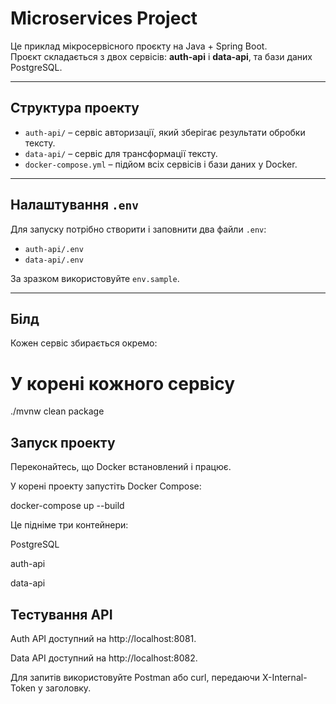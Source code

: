 # Microservices Project

Це приклад мікросервісного проєкту на Java + Spring Boot.  
Проєкт складається з двох сервісів: **auth-api** і **data-api**, та бази даних PostgreSQL.

---

## Структура проекту

- `auth-api/` – сервіс авторизації, який зберігає результати обробки тексту.
- `data-api/` – сервіс для трансформації тексту.
- `docker-compose.yml` – підйом всіх сервісів і бази даних у Docker.

---

## Налаштування `.env`

Для запуску потрібно створити і заповнити два файли `.env`:

- `auth-api/.env`
- `data-api/.env`

За зразком використовуйте `env.sample`.

---

## Білд

Кожен сервіс збирається окремо:

# У корені кожного сервісу
./mvnw clean package

## Запуск проекту

Переконайтесь, що Docker встановлений і працює.

У корені проекту запустіть Docker Compose:

docker-compose up --build


Це підніме три контейнери:

PostgreSQL

auth-api

data-api

## Тестування API

Auth API доступний на http://localhost:8081.

Data API доступний на http://localhost:8082.

Для запитів використовуйте Postman або curl, передаючи X-Internal-Token у заголовку.